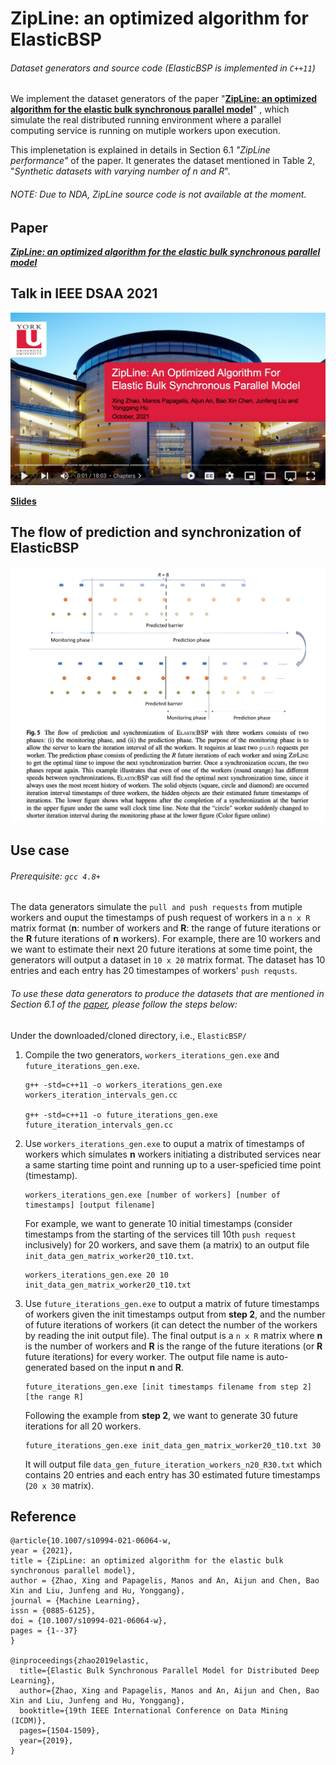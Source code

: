 # ZipLine: an optimized algorithm for ElasticBSP
###### Dataset generators and source code (ElasticBSP is implemented in `C++11`)

We implement the dataset generators of the paper "[__ZipLine: an optimized algorithm for the elastic bulk synchronous parallel model__](https://link.springer.com/epdf/10.1007/s10994-021-06064-w?sharing_token=SL53OdVFrRUyIz8qjs80RPe4RwlQNchNByi7wbcMAY4ao99V3o1RGUuZsegmpbZzbGG7mCBCJwD1rQzYJwr5nN4k8N7gKw-8a-hnyHswBN1L7R6OOD1rSQd6dbdlb0ySGOtiwHCYV_UWeUfF6CCDvTPEW1_o_uD57Ek8SHPfa7Q%3D)"
, which simulate the real distributed running environment where a parallel computing service is running on mutiple workers upon execution.

This implenetation is explained in details in Section 6.1 _"ZipLine performance"_ of the paper. 
It generates the dataset mentioned in Table 2, "_Synthetic datasets with varying number of n and R_".

###### NOTE: Due to NDA, ZipLine source code is not available at the moment.

## Paper

[***ZipLine: an optimized algorithm for the elastic bulk synchronous parallel model***](https://link.springer.com/epdf/10.1007/s10994-021-06064-w?sharing_token=SL53OdVFrRUyIz8qjs80RPe4RwlQNchNByi7wbcMAY4ao99V3o1RGUuZsegmpbZzbGG7mCBCJwD1rQzYJwr5nN4k8N7gKw-8a-hnyHswBN1L7R6OOD1rSQd6dbdlb0ySGOtiwHCYV_UWeUfF6CCDvTPEW1_o_uD57Ek8SHPfa7Q%3D)

## Talk in IEEE DSAA 2021

[<img src="DSAA21Talk.png" width="650">](https://youtu.be/NQsjbqaNimk)

[**Slides**](ZipLine_4EBSP.pdf)

## The flow of prediction and synchronization of ElasticBSP

<img src="predictFutureRIterations.png" width="650">

## Use case

###### Prerequisite: `gcc 4.8+`

The data generators simulate the `pull and push requests` from mutiple workers and ouput the timestamps of push request of workers in a `n x R` matrix format 
(**n**: number of workers and **R**: the range of future iterations or the **R** future iterations of **n** workers).
For example, there are 10 workers and we want to estimate their next 20 future iterations at some time point, the generators will output a dataset in `10 x 20` matrix format.
The dataset has 10 entries and each entry has 20 timestampes of workers' `push requsts`.

###### To use these data generators to produce the datasets that are mentioned in Section 6.1 of the [paper](https://link.springer.com/epdf/10.1007/s10994-021-06064-w?sharing_token=SL53OdVFrRUyIz8qjs80RPe4RwlQNchNByi7wbcMAY4ao99V3o1RGUuZsegmpbZzbGG7mCBCJwD1rQzYJwr5nN4k8N7gKw-8a-hnyHswBN1L7R6OOD1rSQd6dbdlb0ySGOtiwHCYV_UWeUfF6CCDvTPEW1_o_uD57Ek8SHPfa7Q%3D), please follow the steps below:

Under the downloaded/cloned directory, i.e., `ElasticBSP/`

1. Compile the two generators, `workers_iterations_gen.exe` and `future_iterations_gen.exe`.

   ```
   g++ -std=c++11 -o workers_iterations_gen.exe workers_iteration_intervals_gen.cc
   
   g++ -std=c++11 -o future_iterations_gen.exe future_iteration_intervals_gen.cc
   ```

2. Use `workers_iterations_gen.exe` to ouput a matrix of timestamps of workers which simulates **n** workers initiating a distributed services near a same starting time point 
and running up to a user-speficied time point (timestamp).

   ```
   workers_iterations_gen.exe [number of workers] [number of timestamps] [output filename]
   ```
   
   For example, we want to generate 10 initial timestamps (consider timestamps from the starting of the services till 10th `push request` inclusively) for 20 workers, 
   and save them (a matrix) to an output file `init_data_gen_matrix_worker20_t10.txt`.
   
   ```
   workers_iterations_gen.exe 20 10 init_data_gen_matrix_worker20_t10.txt
   ```

3. Use `future_iterations_gen.exe` to output a matrix of future timestamps of workers given the init timestamps output from **step 2**, and the number of future iterations
   of workers (it can detect the number of the workers by reading the init output file). The final output is a `n x R` matrix where **n** is the number of workers 
   and **R** is the range of the future iterations (or **R** future iterations) for every worker.
   The output file name is auto-generated based on the input **n** and **R**.
   
   ```
   future_iterations_gen.exe [init timestamps filename from step 2] [the range R]
   ```
   
   Following the example from **step 2**, we want to generate 30 future iterations for all 20 workers.
   
   ```
   future_iterations_gen.exe init_data_gen_matrix_worker20_t10.txt 30
   ```
   
   It will output file `data_gen_future_iteration_workers_n20_R30.txt` which contains 20 entries and each entry has 30 estimated future timestamps (`20 x 30` matrix).
   
## Reference

```
@article{10.1007/s10994-021-06064-w, 
year = {2021}, 
title = {ZipLine: an optimized algorithm for the elastic bulk synchronous parallel model}, 
author = {Zhao, Xing and Papagelis, Manos and An, Aijun and Chen, Bao Xin and Liu, Junfeng and Hu, Yonggang}, 
journal = {Machine Learning}, 
issn = {0885-6125}, 
doi = {10.1007/s10994-021-06064-w}, 
pages = {1--37}
}

@inproceedings{zhao2019elastic,
  title={Elastic Bulk Synchronous Parallel Model for Distributed Deep Learning},
  author={Zhao, Xing and Papagelis, Manos and An, Aijun and Chen, Bao Xin and Liu, Junfeng and Hu, Yonggang},
  booktitle={19th IEEE International Conference on Data Mining (ICDM)},
  pages={1504-1509},
  year={2019},
}
``` 
